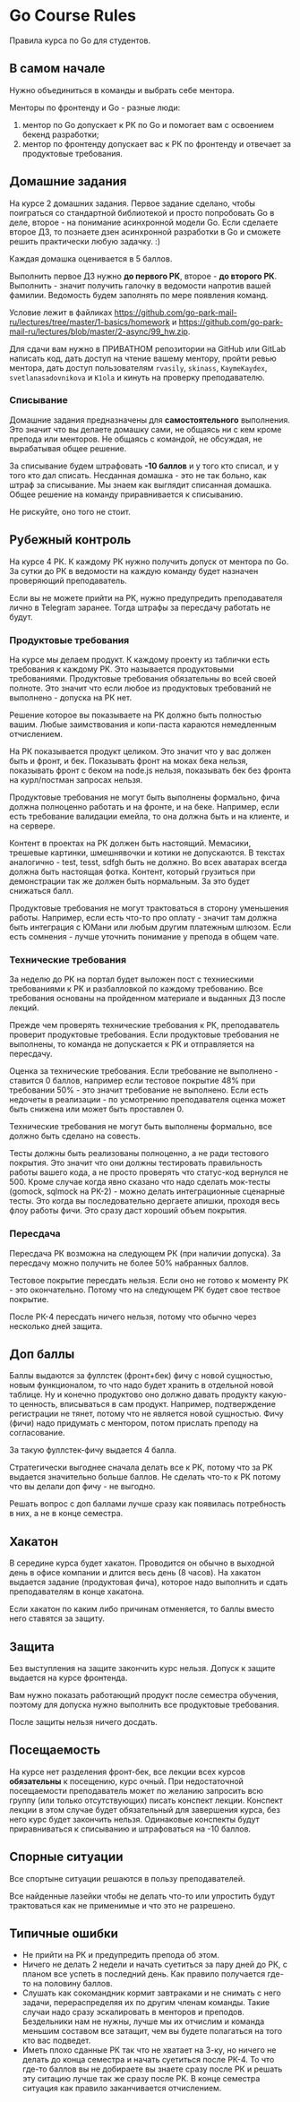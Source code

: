 # Go Course Rules

Правила курса по Go для студентов.

## В самом начале

Нужно объединиться в команды и выбрать себе ментора.

Менторы по фронтенду и Go - разные люди:

1. ментор по Go допускает к РК по Go и помогает вам с освоением бекенд разработки;
2. ментор по фронтенду допускает вас к РК по фронтенду и отвечает за продуктовые требования.

## Домашние задания

На курсе 2 домашних задания. Первое задание сделано, чтобы поиграться со стандартной библиотекой и просто попробовать Go в деле, второе - на понимание асинхронной модели Go. Если сделаете второе ДЗ, то познаете дзен асинхронной разработки в Go и сможете решить практически любую задачку. :)

Каждая домашка оценивается в 5 баллов.

Выполнить первое ДЗ нужно **до первого РК**, второе - **до второго РК**. Выполнить - значит получить галочку в ведомости напротив вашей фамилии.
Ведомость будем заполнять по мере появления команд.

Условие лежит в файликах
https://github.com/go-park-mail-ru/lectures/tree/master/1-basics/homework
и https://github.com/go-park-mail-ru/lectures/blob/master/2-async/99_hw.zip.

Для сдачи вам нужно в ПРИВАТНОМ репозитории на GitHub или GitLab написать код, дать доступ на чтение вашему ментору,
пройти ревью ментора, дать доступ пользователям `rvasily`, `skinass`, `KaymeKaydex`, `svetlanasadovnikova` и `K1ola` и кинуть на проверку
преподавателю.

### Списывание

Домашние задания предназначены для **самостоятельного** выполнения. Это значит что вы делаете домашку сами, не общаясь ни с кем кроме препода или менторов. Не общаясь с командой, не обсуждая, не вырабатывая общее решение.

За списывание будем штрафовать **-10 баллов** и у того кто списал, и у того кто дал списать. Несданная домашка - это не так больно, как штраф за списывание. Мы знаем как выглядит списанная домашка. Общее решение на команду приравнивается к списыванию.

Не рискуйте, оно того не стоит.

## Рубежный контроль

На курсе 4 РК. К каждому РК нужно получить допуск от ментора по Go. За сутки до РК в ведомости на каждую команду будет назначен проверяющий преподаватель.

Если вы не можете прийти на РК, нужно предупредить преподавателя лично в Telegram заранее. Тогда штрафы за пересдачу работать не будут.

### Продуктовые требования

На курсе мы делаем продукт. К каждому проекту из таблички есть требования к каждому РК. Это называется продуктовыми требованиями. Продуктовые требования обязательны во всей своей полноте. Это значит что если любое из продуктовых требований не выполнено - допуска на РК нет.

Решение которое вы показываете на РК должно быть полностью вашим. Любые заимствования и копи-паста караются немедленным отчислением.

На РК показывается продукт целиком. Это значит что у вас должен быть и фронт, и бек. Показывать фронт на моках бека нельзя, показывать фронт с беком на node.js нельзя, показывать бек без фронта на курл/постман запросах нельзя. 

Продуктовые требования не могут быть выполнены формально, фича должна полноценно работать и на фронте, и на беке. Например, если есть требование валидации емейла, то она должна быть и на клиенте, и на сервере.

Контент в проектах на РК должен быть настоящий. Мемасики, трешевые картинки, шмешнявочки и котики не допускаются. В текстах аналогично - test, tesst, sdfgh быть не должно. Во всех аватарах всегда должна быть настоящая фотка. Контент, который грузиться при демонстрации так же должен быть нормальным. За это будет снижаться балл.

Продуктовые требования не могут трактоваться в сторону уменьшения работы. Например, если есть что-то про оплату - значит там должна быть интеграция с ЮМани или любым другим платежным шлюзом. Если есть сомнения - лучше уточнить понимание у препода в общем чате.

### Технические требования

За неделю до РК на портал будет выложен пост с техниескими требованиями к РК и разбалловкой по каждому требованию. Все требования основаны на пройденном материале и выданных ДЗ после лекций.

Прежде чем проверять технические требования к РК, преподаватель проверит продуктовые требования. Если продуктовые требования не выполнены, то команда не допускается к РК и отправляется на пересдачу.

Оценка за технические требования. Если требование не выполнено - ставится 0 баллов, например если тестовое покрытие 48% при требовании 50% - это значит требование не выполнено. Если есть недочеты в реализации - по усмотрению преподавателя оценка может быть снижена или может быть проставлен 0.

Технические требования не могут быть выполнены формально, все должно быть сделано на совесть.

Тесты должны быть реализованы полноценно, а не ради тестового покрытия. Это значит что они должны тестировать правильность работы вашего кода, а не просто проверять что статус-код вернулся не 500. Кроме случае когда явно сказано что надо сделать мок-тесты (gomock, sqlmock на РК-2) - можно делать интеграционные сценарные тесты. Это когда вы последовательно дергаете апишки, проходя весь флоу работы фичи. Это сразу даст хороший объем покрытия.

### Пересдача

Пересдача РК возможна на следующем РК (при наличии допуска). За пересдачу можно получить не более 50% набранных баллов.

Тестовое покрытие пересдать нельзя. Если оно не готово к моменту РК - это окончательно. Потому что на следующем РК будет свое тествое покрытие.

После РК-4 пересдать ничего нельзя, потому что обычно через несколько дней защита.

## Доп баллы

Баллы выдаются за фуллстек (фронт+бек) фичу с новой сущностью, новым функционалом, то что надо будет хранить в отдельной новой таблице. Ну и конечно продуктово оно должно давать продукту какую-то ценность, вписываться в сам продукт. Например, подтверждение регистрации не тянет, потому что не является новой сущностью. Фичу (фичи) надо придумать с ментором, потом прислать преподу на согласование.

За такую фуллстек-фичу выдается 4 балла.

Стратегически выгоднее сначала делать все к РК, потому что за РК выдается значительно больше баллов. Не сделать что-то к РК потому что вы делали доп фичу - не выгодно.

Решать вопрос с доп баллами лучше сразу как появилась потребность в них, а не в конце семестра.

## Хакатон

В середине курса будет хакатон. Проводится он обычно в выходной день в офисе компании и длится весь день (8 часов).
На хакатон выдается задание (продуктовая фича), которое надо выполнить и сдать преподавателям в конце хакатона.

Если хакатон по каким либо причинам отменяется, то баллы вместо него ставятся за защиту.

## Защита

Без выступления на защите закончить курс нельзя. Допуск к защите выдается на курсе фронтенда.

Вам нужно показать работающий продукт после семестра обучения, поэтому для допуска нужно выполнить все продуктовые требования.

После защиты нельзя ничего досдать.

## Посещаемость

На курсе нет разделения фронт-бек, все лекции всех курсов **обязательны** к посещению, курс очный. При недостаточной посещаемости преподаватель может по желанию запросить всю группу (или только отсутствующих) писать конспект лекции. Конспект лекции в этом случае будет обязательный для завершения курса, без него курс будет закончить нельзя. Одинаковые конспекты будут приравниваться к списыванию и штрафоваться на -10 баллов.

## Спорные ситуации

Все спортыне ситуации решаются в пользу преподавателей. 

Все найденные лазейки чтобы не делать что-то или упростить будут трактоваться как не применимые и что это не разрешено.

## Типичные ошибки

* Не прийти на РК и предупредить препода об этом.
* Ничего не делать 2 недели и начать суетиться за пару дней до РК, с планом все успеть в последний день. Как правило получается где-то на половину баллов.
* Слушать как сокомандник кормит завтраками и не снимать с него задачи, перераспределяя их по другим членам команды. Такие случаи надо сразу эскалировать в менторов и преподов. Бездельники нам не нужны, лучше мы их отчислим и команда меньшим составом все затащит, чем вы будете полагаться на того кто вас подведет.
* Иметь плохо сданные РК так что не хватает на 3-ку, но ничего не делать до конца семестра и начать суетиться после РК-4. То что где-то баллов вы не добираете вы знаете сразу после РК и решать эту ситацию лучше так же сразу после РК. В конце семестра ситуация как правило заканчивается отчислением.

